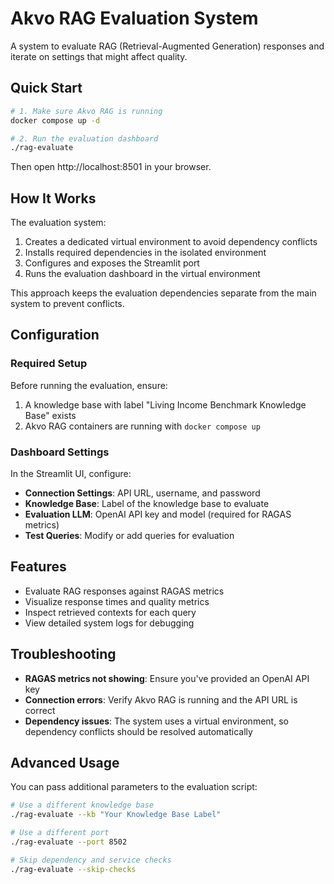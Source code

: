 # Akvo RAG Evaluation System

A system to evaluate RAG (Retrieval-Augmented Generation) responses and iterate on settings that might affect quality.

## Quick Start

```bash
# 1. Make sure Akvo RAG is running
docker compose up -d

# 2. Run the evaluation dashboard
./rag-evaluate
```

Then open http://localhost:8501 in your browser.

## How It Works

The evaluation system:

1. Creates a dedicated virtual environment to avoid dependency conflicts
2. Installs required dependencies in the isolated environment
3. Configures and exposes the Streamlit port
4. Runs the evaluation dashboard in the virtual environment

This approach keeps the evaluation dependencies separate from the main system to prevent conflicts.

## Configuration

### Required Setup

Before running the evaluation, ensure:

1. A knowledge base with label "Living Income Benchmark Knowledge Base" exists
2. Akvo RAG containers are running with `docker compose up`

### Dashboard Settings

In the Streamlit UI, configure:

- **Connection Settings**: API URL, username, and password
- **Knowledge Base**: Label of the knowledge base to evaluate
- **Evaluation LLM**: OpenAI API key and model (required for RAGAS metrics)
- **Test Queries**: Modify or add queries for evaluation

## Features

- Evaluate RAG responses against RAGAS metrics
- Visualize response times and quality metrics
- Inspect retrieved contexts for each query
- View detailed system logs for debugging

## Troubleshooting

- **RAGAS metrics not showing**: Ensure you've provided an OpenAI API key
- **Connection errors**: Verify Akvo RAG is running and the API URL is correct
- **Dependency issues**: The system uses a virtual environment, so dependency conflicts should be resolved automatically

## Advanced Usage

You can pass additional parameters to the evaluation script:

```bash
# Use a different knowledge base
./rag-evaluate --kb "Your Knowledge Base Label"

# Use a different port
./rag-evaluate --port 8502

# Skip dependency and service checks
./rag-evaluate --skip-checks
```